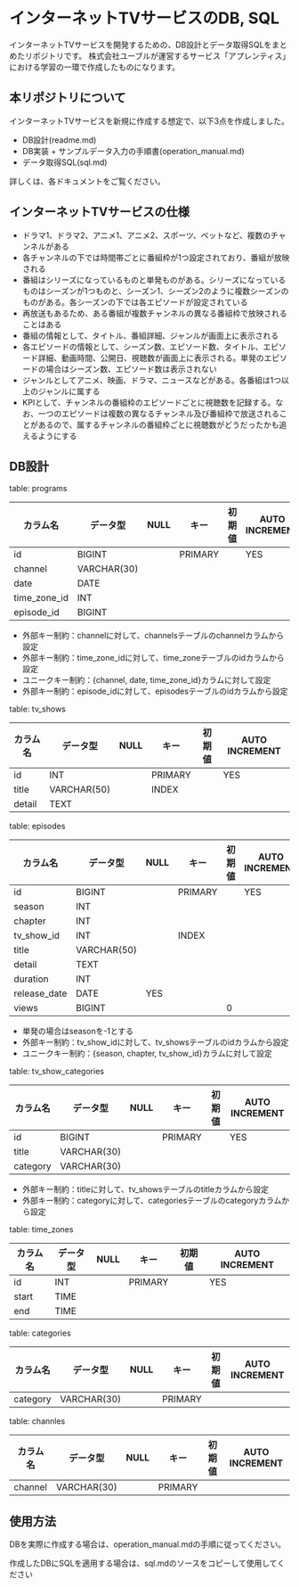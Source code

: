 # インターネットTVサービスのDB, SQL

インターネットTVサービスを開発するための、DB設計とデータ取得SQLをまとめたリポジトリです。
株式会社ユーブルが運営するサービス「アプレンティス」における学習の一環で作成したものになります。

## 本リポジトリについて

インターネットTVサービスを新規に作成する想定で、以下3点を作成しました。

- DB設計(readme.md)
- DB実装 + サンプルデータ入力の手順書(operation_manual.md)
- データ取得SQL(sql.md)

詳しくは、各ドキュメントをご覧ください。

## インターネットTVサービスの仕様

- ドラマ1、ドラマ2、アニメ1、アニメ2、スポーツ、ペットなど、複数のチャンネルがある
- 各チャンネルの下では時間帯ごとに番組枠が1つ設定されており、番組が放映される
- 番組はシリーズになっているものと単発ものがある。シリーズになっているものはシーズンが1つものと、シーズン1、シーズン2のように複数シーズンのものがある。各シーズンの下では各エピソードが設定されている
- 再放送もあるため、ある番組が複数チャンネルの異なる番組枠で放映されることはある
- 番組の情報として、タイトル、番組詳細、ジャンルが画面上に表示される
- 各エピソードの情報として、シーズン数、エピソード数、タイトル、エピソード詳細、動画時間、公開日、視聴数が画面上に表示される。単発のエピソードの場合はシーズン数、エピソード数は表示されない
- ジャンルとしてアニメ、映画、ドラマ、ニュースなどがある。各番組は1つ以上のジャンルに属する
- KPIとして、チャンネルの番組枠のエピソードごとに視聴数を記録する。なお、一つのエピソードは複数の異なるチャンネル及び番組枠で放送されることがあるので、属するチャンネルの番組枠ごとに視聴数がどうだったかも追えるようにする

## DB設計

table: programs

| カラム名 | データ型 | NULL | キー | 初期値 | AUTO INCREMENT |
| --- | --- | --- | --- | --- | --- |
| id | BIGINT |  | PRIMARY |  | YES |
| channel | VARCHAR(30) |  |  |  |  |
| date | DATE |  |  |  |  |
| time_zone_id | INT |  |  |  |  |
| episode_id | BIGINT |  |  |  |  |
- 外部キー制約：channelに対して、channelsテーブルのchannelカラムから設定
- 外部キー制約：time_zone_idに対して、time_zoneテーブルのidカラムから設定
- ユニークキー制約：{channel, date, time_zone_id}カラムに対して設定
- 外部キー制約：episode_idに対して、episodesテーブルのidカラムから設定

table: tv_shows

| カラム名 | データ型 | NULL | キー | 初期値 | AUTO INCREMENT |
| --- | --- | --- | --- | --- | --- |
| id | INT |  | PRIMARY |  | YES |
| title | VARCHAR(50) |  | INDEX |  |  |
| detail | TEXT |  |  |  |  |

table: episodes

| カラム名 | データ型 | NULL | キー | 初期値 | AUTO INCREMENT |
| --- | --- | --- | --- | --- | --- |
| id | BIGINT |  | PRIMARY |  | YES |
| season | INT |  |  |  |  |
| chapter | INT |  |  |  |  |
| tv_show_id | INT |  | INDEX |  |  |
| title | VARCHAR(50) |  |  |  |  |
| detail | TEXT |  |  |  |  |
| duration | INT |  |  |  |  |
| release_date | DATE | YES |  |  |  |
| views | BIGINT |  |  | 0 |  |
- 単発の場合はseasonを-1とする
- 外部キー制約：tv_show_idに対して、tv_showsテーブルのidカラムから設定
- ユニークキー制約：{season, chapter, tv_show_id}カラムに対して設定

table: tv_show_categories

| カラム名 | データ型 | NULL | キー | 初期値 | AUTO INCREMENT |
| --- | --- | --- | --- | --- | --- |
| id | BIGINT |  | PRIMARY |  | YES |
| title | VARCHAR(30) |  |  |  |  |
| category | VARCHAR(30) |  |  |  |  |
- 外部キー制約：titleに対して、tv_showsテーブルのtitleカラムから設定
- 外部キー制約：categoryに対して、categoriesテーブルのcategoryカラムから設定

table: time_zones

| カラム名 | データ型 | NULL | キー | 初期値 | AUTO INCREMENT |
| --- | --- | --- | --- | --- | --- |
| id | INT |  | PRIMARY |  | YES |
| start | TIME |  |  |  |  |
| end | TIME |  |  |  |  |

table: categories

| カラム名 | データ型 | NULL | キー | 初期値 | AUTO INCREMENT |
| --- | --- | --- | --- | --- | --- |
| category | VARCHAR(30) |  | PRIMARY |  |  |

table: channles

| カラム名 | データ型 | NULL | キー | 初期値 | AUTO INCREMENT |
| --- | --- | --- | --- | --- | --- |
| channel | VARCHAR(30) |  | PRIMARY |  |  |

## 使用方法

DBを実際に作成する場合は、operation_manual.mdの手順に従ってください。

作成したDBにSQLを適用する場合は、sql.mdのソースをコピーして使用してください